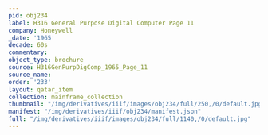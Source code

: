 ```yaml
---
pid: obj234
label: H316 General Purpose Digital Computer Page 11
company: Honeywell
_date: '1965'
decade: 60s
commentary:
object_type: brochure
source: H316GenPurpDigComp_1965_Page_11
source_name:
order: '233'
layout: qatar_item
collection: mainframe_collection
thumbnail: "/img/derivatives/iiif/images/obj234/full/250,/0/default.jpg"
manifest: "/img/derivatives/iiif/obj234/manifest.json"
full: "/img/derivatives/iiif/images/obj234/full/1140,/0/default.jpg"
---
```

